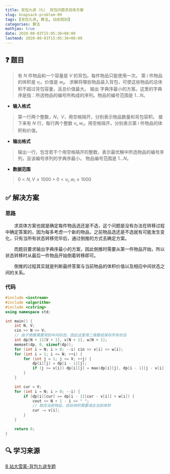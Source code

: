 ```yaml
---
title: 背包九讲（九） 背包问题求具体方案
slug: knapsack-problem-09
tags: [背包九讲, 算法, 动态规划]
categories: 算法
mathjax: true
date: 2020-08-03T15:05:36+08:00
lastmod: 2020-08-03T15:05:36+08:00
---
```


## ❓ 题目

> 有 $N$ 件物品和一个容量是 $V$ 的背包。每件物品只能使用一次。
> 第 $i$ 件物品的体积是 $v_i$，价值是 $w_i$。
> 求解将哪些物品装入背包，可使这些物品的总体积不超过背包容量，且总价值最大。
> 输出 字典序最小的方案。这里的字典序是指：所选物品的编号所构成的序列。物品的编号范围是 $1…N$。

<!--more-->

- **输入格式**

> 第一行两个整数，$N$，$V$，用空格隔开，分别表示物品数量和背包容积。
> 接下来有 $N$ 行，每行两个整数 $v_i,w_i$，用空格隔开，分别表示第 $i$ 件物品的体积和价值。

- **输出格式**

> 输出一行，包含若干个用空格隔开的整数，表示最优解中所选物品的编号序列，且该编号序列的字典序最小。
> 物品编号范围是 $1…N$。

- **数据范围**

> $0 < N,V\leq 1000$ > $0 < v_i,w_i\leq 1000$

## ✅ 解决方案

### 思路

&emsp;&emsp;求具体方案也就是确定每件物品选还是不选，这个问题是没有办法在转移过程中确定答案的，因为每多考虑一个新的物品，之前物品选还是不选就有可能发生变化，只有当所有状态转移完毕后，通过倒推的方式去确定方案。

&emsp;&emsp;而题目要求输出字典序最小的方案，因此倒推时需要从第一件物品开始，所以状态转移时从最后一件物品开始倒着转移即可。

&emsp;&emsp;倒推的过程其实就是判断最终答案与当前物品的体积价值以及相应中间状态之间的关系。

### 代码

```c++
#include <iostream>
#include <algorithm>
#include <cstring>
using namespace std;

int main() {
    int N, V;
    cin >> N >> V;
    // 由于倒推需要用到中间状态，因此这里用二维数组保存所有状态
    int dp[N + 1][V + 1], v[N + 1], w[N + 1];
    memset(dp, 0, sizeof(dp));
    for (int i = N; i > 0; --i) cin >> v[i] >> w[i];
    for (int i = 1; i <= N; ++i) {
        for (int j = 1; j <= V; ++j) {
            dp[i][j] = dp[i - 1][j];
            if (j >= v[i]) dp[i][j] = max(dp[i][j], dp[i - 1][j - v[i]] + w[i]);
        }
    }

    int cur = V;
    for (int i = N; i > 0; --i) {
        if (dp[i][cur] == dp[i - 1][cur - v[i]] + w[i]) {
            cout << N + 1 - i << " ";
            // 取完当前物品，目标体积需要减去当前体积
            cur -= v[i];
        }
    }

    return 0;
}
```

## 🔍 学习来源

[B 站大雪莱-背包九讲专题 <i class="fa fa-external-link-alt"></i>](https://www.bilibili.com/video/BV1Qt411R7v8?p=2&t=1608)
